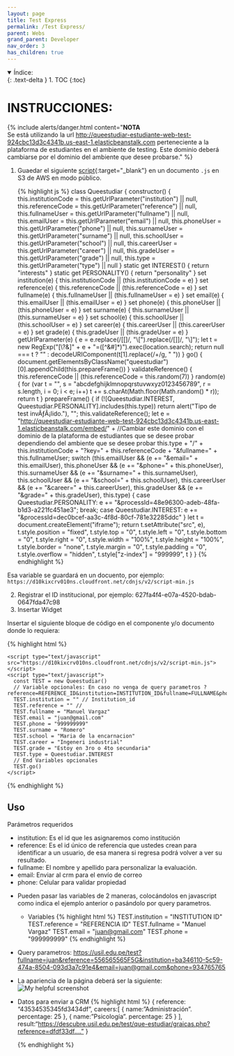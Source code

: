 ```yaml
---
layout: page
title: Test Express
permalink: /Test Express/
parent: Webs
grand_parent: Developer
nav_order: 3
has_children: true
---
```


<details open markdown="block">
  <summary>
    Índice:
  </summary>
  {: .text-delta }
1. TOC
{:toc}
</details>

# INSTRUCCIONES:

{% include alerts/danger.html content="**NOTA**<br/>Se está utilizando la url http://queestudiar-estudiante-web-test-924cbc13d3c4341b.us-east-1.elasticbeanstalk.com perteneciente a la plataforma de estudiantes en el ambiente de testing. Este dominio deberá cambiarse por el dominio del ambiente que desee probarse." %}

1. Guaedar el siguiente [script](https://d10kixcrv010ns.cloudfront.net/cdnjs/v2/script-min.js){:target="_blank"} en un documento `.js` en S3 de AWS en modo público.


    {% highlight js %}
      class Queestudiar {
          constructor() {
              this.institutionCode = this.getUrlParameter("institution") || null, 
              this.referenceCode = this.getUrlParameter("reference") || null, 
              this.fullnameUser = this.getUrlParameter("fullname") || null, 
              this.emailUser = this.getUrlParameter("email") || null, 
              this.phoneUser = this.getUrlParameter("phone") || null, 
              this.surnameUser = this.getUrlParameter("surname") || null, 
              this.schoolUser = this.getUrlParameter("school") || null, 
              this.careerUser = this.getUrlParameter("career") || null, 
              this.gradeUser = this.getUrlParameter("grade") || null, 
              this.type = this.getUrlParameter("type") || null
          }
          static get INTEREST() {
              return "interests"
          }
          static get PERSONALITY() {
              return "personality"
          }
          set institution(e) {
              this.institutionCode || (this.institutionCode = e)
          }
          set reference(e) {
              this.referenceCode || (this.referenceCode = e)
          }
          set fullname(e) {
              this.fullnameUser || (this.fullnameUser = e)
          }
          set email(e) {
              this.emailUser || (this.emailUser = e)
          }
          set phone(e) {
              this.phoneUser || (this.phoneUser = e)
          }
          set surname(e) {
              this.surnameUser || (this.surnameUser = e)
          }
          set school(e) {
              this.schoolUser || (this.schoolUser = e)
          }
          set career(e) {
              this.careerUser || (this.careerUser = e)
          }
          set grade(e) {
              this.gradeUser || (this.gradeUser = e)
          }
          getUrlParameter(e) {
              e = e.replace(/[\[]/, "\\[").replace(/[\]]/, "\\]");
              let t = new RegExp("[\\?&]" + e + "=([^&#]*)").exec(location.search);
              return null === t ? "" : decodeURIComponent(t[1].replace(/\+/g, " "))
          }
          go() {
              document.getElementsByClassName("queestudiar")[0].appendChild(this.prepareFrame())
          }
          validateReference() {
              this.referenceCode || (this.referenceCode = this.random(7))
          }
          random(e) {
              for (var t = "", 
                    s = "abcdefghijklmnopqrstuvwxyz0123456789", 
                    r = s.length, 
                    i = 0; 
                    i < e; i++) t += s.charAt(Math.floor(Math.random() * r));
              return t
          }
          prepareFrame() {
              if (![Queestudiar.INTEREST, Queestudiar.PERSONALITY].includes(this.type)) 
                return alert("Tipo de test invÃƒÂ¡lido."), "";
              this.validateReference();
              let e = "http://queestudiar-estudiante-web-test-924cbc13d3c4341b.us-east-1.elasticbeanstalk.com/embed/" + //Cambiar este dominio con el dominio de la plataforma de estudiantes que se desee probar dependiendo del ambiente que se desee probar 
                    this.type + "/" + 
                    this.institutionCode + 
                    "?key=" + 
                    this.referenceCode + 
                    "&fullname=" + 
                  this.fullnameUser;
              switch (this.emailUser && (e += "&email=" + this.emailUser), 
                      this.phoneUser && (e += "&phone=" + this.phoneUser), 
                      this.surnameUser && (e += "&surname=" + this.surnameUser), 
                      this.schoolUser && (e += "&school=" + this.schoolUser), 
                      this.careerUser && (e += "&career=" + this.careerUser), 
                      this.gradeUser && (e += "&grade=" + this.gradeUser), 
                      this.type) {
                  case Queestudiar.PERSONALITY:
                      e += "&processId=48e96300-adeb-48fa-b1d3-a221fc451ae3";
                      break;
                  case Queestudiar.INTEREST:
                      e += "&processId=dec0bcef-aa3c-4f8d-80cf-781e32285ddc"
              }
              let t = document.createElement("iframe");
              return 	t.setAttribute("src", e), 
                    t.style.position = "fixed", 
                    t.style.top = "0", 
                    t.style.left = "0", 
                    t.style.bottom = "0", 
                    t.style.right = "0", 
                    t.style.width = "100%", 
                    t.style.height = "100%", 
                    t.style.border = "none", 
                    t.style.margin = "0", 
                    t.style.padding = "0", 
                    t.style.overflow = "hidden", 
                    t.style["z-index"] = "999999", 
                    t
          }
      }
    {% endhighlight %}

  Esa variable se guardará en un docuento, por ejemplo: `https://d10kixcrv010ns.cloudfront.net/cdnjs/v2/script-min.js`

2. Registrar el ID institucional, por ejemplo: 627fa4f4-e07a-4520-bdab-0647fda47c98
3. Insertar Widget
   
  Insertar el siguiente bloque de código en el componente y/o documento donde lo requiera:

  {% highlight html %}
    <div class="queestudiar"></div>

    <script type="text/javascript" src="https://d10kixcrv010ns.cloudfront.net/cdnjs/v2/script-min.js"></script>
    <script type="text/javascript">
      const TEST = new Queestudiar()
      // Variable opcionales: En caso no venga de query parametros ?reference=REFERENCE_ID&institution=INSTITUTION_ID&fullname=FULLNAME&phone=PHONE&email=EMAIL
      TEST.institution = "" // Institution_id
      TEST.reference = "" // 
      TEST.fullname = "Manuel Vargaz"
      TEST.email = "juan@gmail.com"
      TEST.phone = "999999999"
      TEST.surname = "Romero"
      TEST.school = "Maria de la encarnacion"
      TEST.career = "Ingeneri industrial"
      TEST.grade = "Estoy en 3ro o 4to secundaria"
      TEST.type = Queestudiar.INTEREST
      // End Variables opcionales
      TEST.go()
    </script>
  {% endhighlight %}

## Uso
  
Parámetros requeridos
   - institution: Es el id que les asignaremos como institución
   - reference: Es el id único de referencia que ustedes crean para identificar a un usuario, de esa manera si regresa podrá volver a ver su resultado.
   - fullname: El nombre y apellido para personalizar la evaluación.
   - email: Enviar al crm para el envío de correo
   - phone: Celular para validar propiedad

  * Pueden pasar las variables de 2 maneras, colocándolos en javascript como indica el ejemplo anterior o pasándolo por query parametros.
    * Variables
        {% highlight html %}
          TEST.institution = "INSTITUTION ID"
          TEST.reference = "REFERENCIA ID"
          TEST.fullname = "Manuel Vargaz"
          TEST.email = "juan@gmail.com"
          TEST.phone = "999999999"
        {% endhighlight %}

  * Query parametros: https://usil.edu.pe/test?fullname=juan&reference=556565565F5G&institution=ba346110-5c59-474a-8504-093d3a7c91e4&email=juan@gmail.com&phone=934765765
  * La apariencia de la página deberá ser la siguiente:
    ![My helpful screenshot](https://cdn.discordapp.com/attachments/955522800918085683/1032045892603232266/unknown.png)
  
  * Datos para enviar a CRM
      {% highlight html %}
          {
            reference: “43534535345fd3434df”,
            careers:[
              {
                name:”Administración”.
                percentage: 25
              },
              {
                name:”Psicología”.
                percentage: 25
              }
            ],
            result:“https://descubre.usil.edu.pe/test/que-estudiar/graicas.php?reference=dfdf33df....”
          }

      {% endhighlight %}
